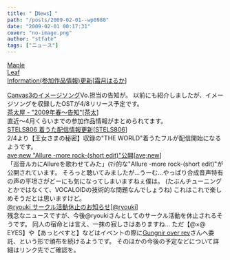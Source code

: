 ```yaml
---
title: "【News】"
path: "/posts/2009-02-01--wp0980"
date: "2009-02-01 00:17:31"
cover: "no-image.png"
author: "stfate"
tags: ["ニュース"]
---
```


<style type="text/css">
<!--
p {white-space: pre-wrap};
-->
</style>

<a class="topics" href="http://shimotsukin.com/" target="_blank">Maple Leaf Information(参加作品情報)更新</a><span class="junre">[<a href="http://shimotsukin.com/" target="_blank">霜月はるか</a>]</span>
<div class="news"><a href="http://www.team-e.co.jp/sp/archive/canvas3.html" target="_blank">Canvas3のイメージソング</a>Vo.担当の告知が。
以前にも紹介しましたが、イメージソングを収録したOSTが4/8リリース予定です。</div>
<a class="topics" href="http://chata.moo.jp/" target="_blank">茶太屋 - "2009年春～告知"</a><span class="junre">[<a href="http://chata.moo.jp/" target="_blank">茶太</a>]</span>
<div class="news">直近～4月くらいまでの参加作品情報がまとめられてます。</div>
<a class="topics" href="http://www.stels806.com/" target="_blank">STELS806 着うた配信情報更新</a><span class="junre">[<a href="http://www.stels806.com/" target="_blank">STELS806</a>]</span>
<div class="news">2/4より【王女さまの秘密】収録の"THE WORLD"着うたフルが配信開始になるようです。</div>
<a class="topics" href="http://www.avenew.jp/" target="_blank">ave;new "Allure -more rock-(short edit)"公開</a><span class="junre">[<a href="http://www.avenew.jp/" target="_blank">ave;new</a>]</span>
<div class="news">「巡音ルカにAllureを歌わせてみた」(ﾏﾃ的な"Allure -more rock-(short edit)"が公開されています。
そろっと聴いてみましたが…うーむ…やっぱり合成音声特有の声の平坦さがどーにも気になってしまいますねぇ僕は。
(たぶんチューニングとかではなくて、VOCALOIDの技術的な問題なんでしょうね)
これはこれで楽しめそうだとは思いますけど。</div>
<a class="topics" href="http://ryouki.net/" target="_blank">@ryouki サークル活動休止のお知らせ</a><span class="junre">[<a href="http://ryouki.net/" target="_blank">@ryouki</a>]</span>
<div class="news">残念なニュースですが、今後@ryoukiさんとしてのサークル活動を休止されるそうです。
同人の宿命とは言え、一抹の寂しさはありますね…
ただ【@×@ EYES】や【あっとべすと】などはイベントの際に<a href="http://www.gungni.com/" target="_blank">Gungnir over rev</a>さんへ委託、という形で頒布を続けるようです。
そのほかの今後の予定などについて詳細はリンク先でご確認を。</div>
